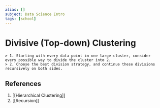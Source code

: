 ```yaml
---
alias: []
subject: Data Science Intro
tags: [school]
---
```

# Divisive (Top-down) Clustering

```ad-info
> 1. Starting with every data point in one large cluster, consider every possible way to divide the cluster into 2.
> 2. Choose the best division strategy, and continue these divisions recursively on both sides.
```

## References
1. [[Hierarchical Clustering]]
2. [[Recursion]]